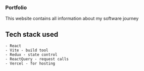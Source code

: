 ### Portfolio

This website contains all information about my software journey

## Tech stack used

```
- React
- Vite - build tool
- Redux - state control
- ReactQuery - request calls
- Vercel - for hosting

```

